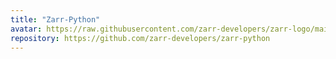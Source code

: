```yaml
---
title: "Zarr-Python"
avatar: https://raw.githubusercontent.com/zarr-developers/zarr-logo/main/zarr-pink-stacked.svg
repository: https://github.com/zarr-developers/zarr-python
---
```

